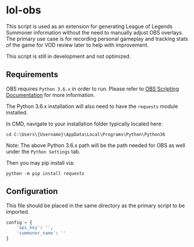 # lol-obs
This script is used as an extension for generating League of Legends Summoner information without the need to manually adjust OBS overlays.
The primary use case is for recording personal gameplay and tracking stats of the game for VOD review later to help with improvement.

This script is still in development and not optimized.

## Requirements
OBS requires `Python 3.6.x` in order to run. Please refer to [OBS Scripting Documentation](https://obsproject.com/docs/scripting.html) for more information.

The Python 3.6.x installation will also need to have the `requests` module installed.

In CMD, navigate to your installation folder typically located here:
```shell
cd C:\Users\{Username}\AppData\Local\Programs\Python\Python36
```

Note: The above Python 3.6.x path will be the path needed for OBS as well under the `Python Settings` tab. 

Then you may pip install via:
```shell
python -m pip install requests
```

## Configuration
This file should be placed in the same directory as the primary script to be imported.

```python
config = {
    'api_key': '',
    'summoner_name': ''
}
```